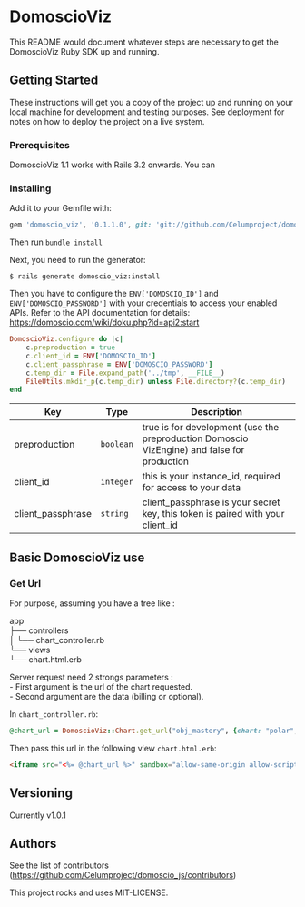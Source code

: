 # DomoscioViz

This README would document whatever steps are necessary to get the DomoscioViz Ruby SDK up and running.

## Getting Started

These instructions will get you a copy of the project up and running on your local machine for development and testing purposes. See deployment for notes on how to deploy the project on a live system.

### Prerequisites

DomoscioViz 1.1 works with Rails 3.2 onwards. You can 

### Installing

Add it to your Gemfile with:

```ruby
gem 'domoscio_viz', '0.1.1.0', git: 'git://github.com/Celumproject/domoscio-viz-sdk-ruby', branch: 'master'
```

Then run `bundle install`

Next, you need to run the generator:

```console
$ rails generate domoscio_viz:install
```

Then you have to configure the `ENV['DOMOSCIO_ID']` and `ENV['DOMOSCIO_PASSWORD']` with your credentials to access your enabled APIs. Refer to the API documentation for details:
https://domoscio.com/wiki/doku.php?id=api2:start

```ruby
DomoscioViz.configure do |c|
    c.preproduction = true
    c.client_id = ENV['DOMOSCIO_ID']
    c.client_passphrase = ENV['DOMOSCIO_PASSWORD']
    c.temp_dir = File.expand_path('../tmp', __FILE__)
    FileUtils.mkdir_p(c.temp_dir) unless File.directory?(c.temp_dir)
end
```

| Key  | Type | Description |
| ------------- | ------------- | ------------- |
| preproduction  | `boolean` | true is for development (use the preproduction Domoscio VizEngine) and false for production |
| client_id  | `integer` | this is your instance_id, required for access to your data |
| client_passphrase  | `string` | client_passphrase is your secret key, this token is paired with your client_id |

## Basic DomoscioViz use

### Get Url

For purpose, assuming you have a tree like : 

app  
├── controllers  
│   └── chart_controller.rb  
└── views  
    └── chart.html.erb  

Server request need 2 strongs parameters :  
    - First argument is the url of the chart requested.  
    - Second argument are the data (billing or optional).  

In `chart_controller.rb`:

```ruby
@chart_url = DomoscioViz::Chart.get_url("obj_mastery", {chart: "polar", objective_id: 1, student_id: 1})
```

Then pass this url in the following view `chart.html.erb`:

```html
<iframe src="<%= @chart_url %>" sandbox="allow-same-origin allow-scripts allow-popups allow-forms"></iframe>
```

## Versioning

Currently v1.0.1

## Authors

See the list of contributors (https://github.com/Celumproject/domoscio_js/contributors)

This project rocks and uses MIT-LICENSE.
